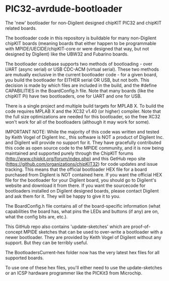 PIC32-avrdude-bootloader
========================

The 'new' bootloader for non-Digilent designed chipKIT PIC32 and chipKIT related boards.

The bootloader code in this repository is buildable for many non-Digilent chipKIT boards (meaning boards that either happen 
to be programmable with MPIDE/UECIDE/chipKIT-core or were designed that way, but not designed by Digilent) like the UBW32 
and Fubarino boards.

The bootloader codebase supports two methods of bootloading - over UART (async serial) or USB CDC-ACM (virtual serial).
These two methods are mutually exclusive in the current bootloader code - for a given board, you build the bootloader
for EITHER serial OR USB, but not both. This decision is made by which files are included in the build, and the #define
CAPABILITIES in the BoardConfig.h file. Note that many boards (like the chipKIT Pi) have two bootloaders,
one for UART and one for USB.

There is a single project and multiple build targets for MPLAB X. To build the code requires MPLAB X and the XC32 v1.40 (or
higher) compiler. Note that the full size optimizations are needed for this bootloader, so the free XC32 won't work for
all of the bootloaders (although it may work for some).

IMPORTANT NOTE: While the majority of this code was written and tested by Keith Vogel of Digilent Inc., this software
is NOT a product of Digilent Inc. and Digilent will provide no support for it. They have gracefully contributed this 
code as open source code to the MPIDE community, and it is now being maintained and supported purely through the ChipKIT
forums (http://www.chipkit.org/forum/index.php) and this GetHub repo site (https://github.com/organizations/chipKIT32) for
code updates and issue tracking. This means that the official bootloader HEX file for a board purchased from Digilent
is NOT contained here. If you want the official HEX file for the bootloader for your Digilent board, you should go to
Digilent's website and download it from there. If you want the sourcecode for bootloaders installed on Digilent designed
boards, please contact Digilent and ask them for it. They will be happy to give it to you.

The BoardConfig.h file contains all of the board-specific information (what capabilities the board has, what pins
the LEDs and buttons (if any) are on, what the config bits are, etc.).

This GitHub repo also contains 'update-sketches' which are proof-of-concept MPIDE sketches that can be used to over-write
a bootloader with a newer bootloader. They are provided by Keith Vogel of Digilent without any support. But they can be
terribly useful. 

The BootloadersCurrent-hex folder now has the very latest hex files for all supported boards.

To use one of these hex files, you'll either need to use the update-sketches or an ICSP hardware programmer like
the PICKit3 from Microchip.

